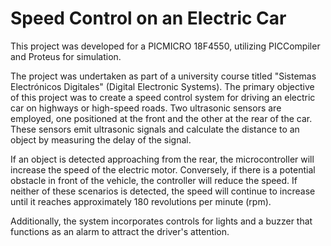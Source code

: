 # Speed Control on an Electric Car

This project was developed for a PICMICRO 18F4550, utilizing PICCompiler and Proteus for simulation.

The project was undertaken as part of a university course titled "Sistemas Electrónicos Digitales" (Digital Electronic Systems). The primary objective of this project was to create a speed control system for driving an electric car on highways or high-speed roads. Two ultrasonic sensors are employed, one positioned at the front and the other at the rear of the car. These sensors emit ultrasonic signals and calculate the distance to an object by measuring the delay of the signal.

If an object is detected approaching from the rear, the microcontroller will increase the speed of the electric motor. Conversely, if there is a potential obstacle in front of the vehicle, the controller will reduce the speed. If neither of these scenarios is detected, the speed will continue to increase until it reaches approximately 180 revolutions per minute (rpm).

Additionally, the system incorporates controls for lights and a buzzer that functions as an alarm to attract the driver's attention.
